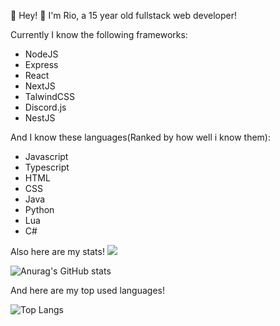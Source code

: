 👋 Hey!
📜 I'm Rio, a 15 year old fullstack web developer!

Currently I know the following frameworks:
- NodeJS
- Express
- React
- NextJS
- TalwindCSS
- Discord.js
- NestJS

And I know these languages(Ranked by how well i know them):
- Javascript
- Typescript
- HTML
- CSS
- Java
- Python
- Lua
- C#

Also here are my stats!
![](https://komarev.com/ghpvc/?username=riothedev)

![Anurag's GitHub stats](https://github-readme-stats.vercel.app/api?username=RioTheDev)

And here are my top used languages!

![Top Langs](https://github-readme-stats.vercel.app/api/top-langs/?username=RioTheDev)
